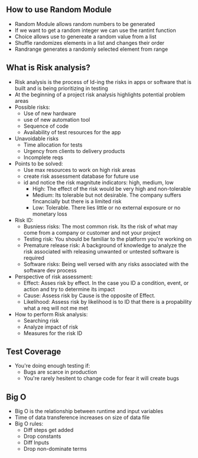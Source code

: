 ## How to use Random Module
- Random Module allows random numbers to be generated
- If we want to get a random integer we can use the rantint function
- Choice allows use to genereate a random value from a list
- Shuffle randomizes elements in a list and changes their order
- Randrange generates a randomly selected element from range

## What is Risk analysis?
- Risk analysis is the process of Id-ing the risks in apps or software that is built and is being prioritizing in testing
- At the beginning of a project risk analysis highlights potential problem areas
- Possible risks:
  - Use of new hardware
  - use of new automation tool
  - Sequence of code
  - Availability of test resources for the app
- Unavoidable risks
  - Time allocation for tests
  - Urgency from clients to delivery products
  - Incomplete reqs
- Points to be solved: 
  - Use max resources to work on high risk areas
  - create risk assessment database for future use
  - id and notice the risk magnitute indicators: high, medium, low
    - High: The effect of the risk would be very high and non-tolerable
    - Medium: Its tolerable but not desirable. The company suffers fincancially but there is a limited risk
    - Low: Tolerable. There lies little or no external exposure or no monetary loss
- Risk ID:
  - Busniess risks: The most common risk. Its the risk of what may come from a company or customer and not your project
  - Testing risk: You should be familiar to the platform you're working on
  - Premature release risk: A background of knowledge to analyze the risk associated with releasing unwanted or untested software is required
  - Software risks: Being well versed with any risks associated with the software dev process
- Perspective of risk assessment:
  - Effect: Asses risk by effect. In the case you ID a condition, event, or action and try to determine its impact
  - Cause: Assess risk by Cause is the opposite of Effect. 
  - Likelihood: Assess risk by likelihood is to ID that there is a propability what a req will not me met
- How to perform Risk analysis:
  - Searching risk
  - Analyze impact of risk
  - Measures for the risk ID

## Test Coverage
- You're doing enough testing if:
  - Bugs are scarce in production
  - You're rarely hesitent to change code for fear it will create bugs

## Big O
- Big O is the relationship between runtime and input variables
- Time of data transference increases on size of data file
- Big O rules:
  - Diff steps get added
  - Drop constants
  - Diff Inputs
  - Drop non-dominate terms